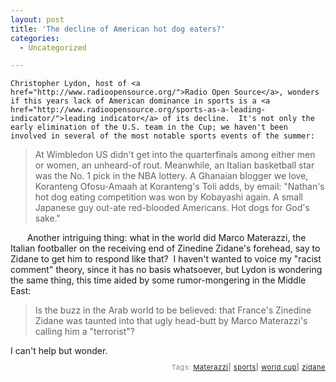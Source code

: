 ```yaml
---
layout: post
title: 'The decline of American hot dog eaters?'
categories:
  - Uncategorized

---
```



    Christopher Lydon, host of <a href="http://www.radioopensource.org/">Radio Open Source</a>, wonders if this years lack of American dominance in sports is a <a href="http://www.radioopensource.org/sports-as-a-leading-indicator/">leading indicator</a> of its decline.  It's not only the early elimination of the U.S. team in the Cup; we haven't been involved in several of the most notable sports events of the summer:

<blockquote class="posterous_medium_quote">At Wimbledon US didn't get into the quarterfinals among either men or women, an unheard-of rout. Meanwhile, an Italian basketball star was the No. 1 pick in the NBA lottery. A Ghanaian blogger we love, Koranteng Ofosu-Amaah at Koranteng's Toli adds, by email: "Nathan's hot dog eating competition was won by Kobayashi again. A small Japanese guy out-ate red-blooded Americans. Hot dogs for God's sake."</blockquote><p style="text-indent:20pt;">Another intriguing thing: what in the world did Marco Materazzi, the Italian footballer on the receiving end of Zinedine Zidane's forehead, say to Zidane to get him to respond like that?  I haven't wanted to voice my "racist comment" theory, since it has no basis whatsoever, but Lydon is wondering the same thing, this time aided by some rumor-mongering in the Middle East:</p><blockquote class="posterous_short_quote">Is the buzz in the Arab world to be believed: that France's Zinedine Zidane was taunted into that ugly head-butt by Marco Materazzi's calling him a "terrorist"?</blockquote>I can't help but wonder.

<p style="text-align:right;font-size:11px;letter-spacing:.05em;color:#808979;">Tags: <a href="http://www.technorati.com/tag/Materazzi" rel="tag">Materazzi</a><strong>|</strong> <a href="http://www.technorati.com/tag/sports" rel="tag">sports</a><strong>|</strong> <a href="http://www.technorati.com/tag/world%20cup" rel="tag">world cup</a><strong>|</strong> <a href="http://www.technorati.com/tag/zidane" rel="tag">zidane</a></p>
  
